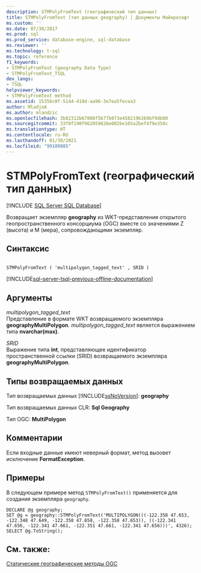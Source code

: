 ```yaml
---
description: STMPolyFromText (географический тип данных)
title: STMPolyFromText (тип данных geography) | Документы Майкрософт
ms.custom: ''
ms.date: 07/30/2017
ms.prod: sql
ms.prod_service: database-engine, sql-database
ms.reviewer: ''
ms.technology: t-sql
ms.topic: reference
f1_keywords:
- STMPolyFromText (geography Data Type)
- STMPolyFromText_TSQL
dev_langs:
- TSQL
helpviewer_keywords:
- STMPolyFromText method
ms.assetid: 15356c0f-5144-418d-aa96-3e7ea5fecea3
author: MladjoA
ms.author: mlandzic
ms.openlocfilehash: 3b82312b67808f5677b073e458219b269bf9db00
ms.sourcegitcommit: 33f0f190f962059826e002be165a2bef4f9e350c
ms.translationtype: HT
ms.contentlocale: ru-RU
ms.lasthandoff: 01/30/2021
ms.locfileid: "99189805"
---
```

# <a name="stmpolyfromtext-geography-data-type"></a>STMPolyFromText (географический тип данных)
[!INCLUDE [SQL Server SQL Database](../../includes/applies-to-version/sql-asdb.md)]

Возвращает экземпляр **geography** из WKT-представления открытого геопространственного консорциума (OGC) вместе со значениями Z (высота) и M (мера), сопровождающими экземпляр.
  
## <a name="syntax"></a>Синтаксис  
  
```  
  
STMPolyFromText ( 'multipolygon_tagged_text' , SRID )  
```  
  
[!INCLUDE[sql-server-tsql-previous-offline-documentation](../../includes/sql-server-tsql-previous-offline-documentation.md)]

## <a name="arguments"></a>Аргументы
 *multipolygon_tagged_text*  
 Представление в формате WKT возвращаемого экземпляра **geographyMultiPolygon**. *multipolygon_tagged_text* является выражением типа **nvarchar(max)**.  
  
 *SRID*  
 Выражение типа **int**, представляющее идентификатор пространственной ссылки (SRID) возвращаемого экземпляра **geographyMultiPolygon**.  
  
## <a name="return-types"></a>Типы возвращаемых данных  
 Тип возвращаемых данных [!INCLUDE[ssNoVersion](../../includes/ssnoversion-md.md)]: **geography**  
  
 Тип возвращаемых данных CLR: **Sql Geography**  
  
 Тип OGC: **MultiPolygon**  
  
## <a name="remarks"></a>Комментарии  
 Если входные данные имеют неверный формат, метод вызовет исключение **FormatException**.  
  
## <a name="examples"></a>Примеры  
 В следующем примере метод `STMPolyFromText()` применяется для создания экземпляра `geography`.  
  
```  
DECLARE @g geography;  
SET @g = geography::STMPolyFromText('MULTIPOLYGON(((-122.358 47.653, -122.348 47.649, -122.358 47.658, -122.358 47.653)), ((-122.341 47.656, -122.341 47.661, -122.351 47.661, -122.341 47.656)))', 4326);  
SELECT @g.ToString();  
```  
  
## <a name="see-also"></a>См. также:  
 [Статические географические методы OGC](../../t-sql/spatial-geography/ogc-static-geography-methods.md)  
  
  
